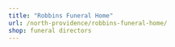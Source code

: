 ```yaml
---
title: "Robbins Funeral Home"
url: /north-providence/robbins-funeral-home/
shop: funeral directors
---
```

